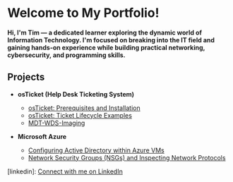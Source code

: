 # Welcome to My Portfolio!
**Hi, I'm Tim — a dedicated learner exploring the dynamic world of Information Technology. I'm focused on breaking into the IT field and gaining hands-on experience while building practical networking, cybersecurity, and programming skills.**
## Projects

- <b>osTicket (Help Desk Ticketing System)</b>
  - [osTicket: Prerequisites and Installation](https://github.com/TimCharon1/osticket-prereqs/blob/main/README.md)
  - [osTicket: Ticket Lifecycle Examples](https://github.com/TimCharon1/ticket-lifecycle/blob/main/README.md)
  - [MDT-WDS-Imaging](https://github.com/TimCharon1/MDT-WDS-Imaging/blob/main/README.md)

- <b>Microsoft Azure</b>
  - [Configuring Active Directory within Azure VMs](https://github.com/TimCharon1/configure-ad/blob/main/README.md)
  - [Network Security Groups (NSGs) and Inspecting Network Protocols](https://github.com/TimCharon1/azure-network-protocols/blob/main/README.md)

[linkedin]: [Connect with me on LinkedIn](https://www.linkedin.com/in/tim-charon-64180267/)
